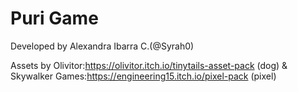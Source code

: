 # Puri Game

Developed by Alexandra Ibarra C.(@Syrah0)

Assets by Olivitor:https://olivitor.itch.io/tinytails-asset-pack (dog) & Skywalker Games:https://engineering15.itch.io/pixel-pack (pixel)

